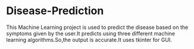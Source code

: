 # Disease-Prediction
This Machine Learning project is used to predict the disease based on the symptoms given by the user.It predicts using three different machine learning algorithms.So,the output is accurate.It uses tkinter for GUI.

